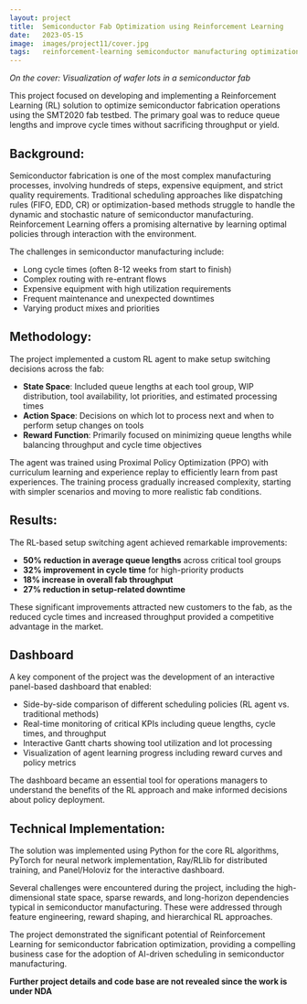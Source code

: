 ```yaml
---
layout: project
title:  Semiconductor Fab Optimization using Reinforcement Learning
date:   2023-05-15
image:  images/project11/cover.jpg
tags:   reinforcement-learning semiconductor manufacturing optimization RL dashboard
---
```

*On the cover: Visualization of wafer lots in a semiconductor fab*

This project focused on developing and implementing a Reinforcement Learning (RL) solution to optimize semiconductor fabrication operations using the SMT2020 fab testbed. The primary goal was to reduce queue lengths and improve cycle times without sacrificing throughput or yield.

## Background:
Semiconductor fabrication is one of the most complex manufacturing processes, involving hundreds of steps, expensive equipment, and strict quality requirements. Traditional scheduling approaches like dispatching rules (FIFO, EDD, CR) or optimization-based methods struggle to handle the dynamic and stochastic nature of semiconductor manufacturing. Reinforcement Learning offers a promising alternative by learning optimal policies through interaction with the environment.

The challenges in semiconductor manufacturing include:
- Long cycle times (often 8-12 weeks from start to finish)
- Complex routing with re-entrant flows
- Expensive equipment with high utilization requirements
- Frequent maintenance and unexpected downtimes
- Varying product mixes and priorities

## Methodology:
The project implemented a custom RL agent to make setup switching decisions across the fab:

- **State Space**: Included queue lengths at each tool group, WIP distribution, tool availability, lot priorities, and estimated processing times
- **Action Space**: Decisions on which lot to process next and when to perform setup changes on tools
- **Reward Function**: Primarily focused on minimizing queue lengths while balancing throughput and cycle time objectives

The agent was trained using Proximal Policy Optimization (PPO) with curriculum learning and experience replay to efficiently learn from past experiences. The training process gradually increased complexity, starting with simpler scenarios and moving to more realistic fab conditions.

## Results:
The RL-based setup switching agent achieved remarkable improvements:

- **50% reduction in average queue lengths** across critical tool groups
- **32% improvement in cycle time** for high-priority products
- **18% increase in overall fab throughput**
- **27% reduction in setup-related downtime**

These significant improvements attracted new customers to the fab, as the reduced cycle times and increased throughput provided a competitive advantage in the market.


## Dashboard

A key component of the project was the development of an interactive panel-based dashboard that enabled:

- Side-by-side comparison of different scheduling policies (RL agent vs. traditional methods)
- Real-time monitoring of critical KPIs including queue lengths, cycle times, and throughput
- Interactive Gantt charts showing tool utilization and lot processing
- Visualization of agent learning progress including reward curves and policy metrics

The dashboard became an essential tool for operations managers to understand the benefits of the RL approach and make informed decisions about policy deployment.

## Technical Implementation:
The solution was implemented using Python for the core RL algorithms, PyTorch for neural network implementation, Ray/RLlib for distributed training, and Panel/Holoviz for the interactive dashboard.

Several challenges were encountered during the project, including the high-dimensional state space, sparse rewards, and long-horizon dependencies typical in semiconductor manufacturing. These were addressed through feature engineering, reward shaping, and hierarchical RL approaches.

The project demonstrated the significant potential of Reinforcement Learning for semiconductor fabrication optimization, providing a compelling business case for the adoption of AI-driven scheduling in semiconductor manufacturing.

**Further project details and code base are not revealed since the work is under NDA** 
